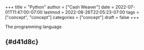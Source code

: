 +++
title = "Python"
author = ["Cash Weaver"]
date = 2022-07-01T11:47:00-07:00
lastmod = 2022-08-26T22:05:23-07:00
tags = ["concept", "concept"]
categories = ["concept"]
draft = false
+++

The programming language


##  {#d41d8c}
